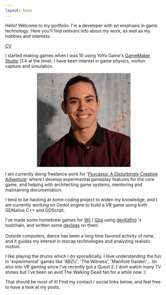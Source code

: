 ```yaml
---
layout: home
---
```


Hello! Welcome to my portfolio. I'm a developer with an emphasis in game technology. 
Here you'll find relevant info about my work, as well as my hobbies and interests.

<html>
  <body>
    <p><a href="../assets/CV.pdf">CV</a></p>
  </body>
</html>

I started making games when I was 15 using YoYo Game's [GameMaker Studio](https://www.yoyogames.com/es/gamemaker) (1.4 at the time). I have keen interest in game physics, motion capture and simulation. 

<img style="display: block; margin-left: auto; margin-right: auto; float: center; padding-left: 0px" src="assets/javi.png" alt="Me" title="Me" width="300" height="300">

I am currently doing freelance work for '[Psycasso: A Disturbingly Creative Adventure](https://www.omnidigitaltechnologies.co.uk/psycasso)'
where I develop experimental gameplay features for the core game, and helping with architecting game systems, mentoring and maintaining documentation.

I tend to be hacking at some coding project to widen my knowledge, and I am currently working on Godot engine to build a VR game using both GDNative C++ and GDScript.

I've made some homebrew games for [Wii](https://www.youtube.com/watch?v=_IwZnQj_zqE&ab_channel=JavierDieguez) / 
[Gba](https://www.youtube.com/watch?v=nBaU7Xpso-Q&ab_channel=JavierDieguez) using [devKitPro](https://devkitpro.org/) 's toolchain, and written some 
[devlogs](https://javierdega.blogspot.com/2018/09/hexagonal-grids-puzzle-bobble-tutorial.html?fbclid=IwAR0x6NKrEkfKzl65QVb0iXNltSbYM7gPyHuLH1_Ioy3yoturTWitE3YH3gg)
on them.  
<br/>
Outside computers, dance has been a long time favored activity of mine, and it guides my interest in mocap technologies and analyzing realistic motion.  

I like playing the drums which I do sporadically. I love understanding the fun in 'experimental' games like 'ABZU', 'The Witness', 'Manifold Garden',.. Im also into VR gaming since I've recently got a Quest 2. I dont watch many TV shows but I've been an avid The Walking Dead fan for a while now :)

That should be most of it! Find my contact / social links below, and feel free to have a look at my posts.
